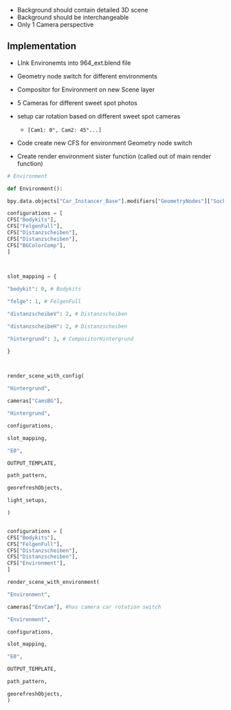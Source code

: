 - Background should contain detailed 3D scene
- Background should be interchangeable
- Only 1 Camera perspective


## Implementation
- LInk Environemts into 964_ext.blend file
- Geometry node switch for different environments 
- Compositor for Environment on new Scene layer 
- 5 Cameras for different sweet spot photos
- setup car rotation based on different sweet spot cameras 
	- `[Cam1: 0°, Cam2: 45°...]`

- Code create new CFS for environment Geometry node switch
- Create render environment sister function (called out of main render function)

```PYthon
# Environment

def Environment():

bpy.data.objects["Car_Instancer_Base"].modifiers["GeometryNodes"]["Socket_4"] = 0

configurations = [
CFS["Bodykits"],
CFS["FelgenFull"],
CFS["Distanzscheiben"],
CFS["Distanzscheiben"],
CFS["BGColorComp"],
]

  

slot_mapping = {

"bodykit": 0, # Bodykits

"felge": 1, # FelgenFull

"distanzscheibeV": 2, # Distanzscheiben

"distanzscheibeH": 2, # Distanzscheiben

"hintergrund": 3, # CompositorHintergrund

}

  

render_scene_with_config(

"Hintergrund",

cameras["CamsBG"],

"Hintergrund",

configurations,

slot_mapping,

"E0",

OUTPUT_TEMPLATE,

path_pattern,

georefreshObjects,

light_setups,

)


configurations = [
CFS["Bodykits"],
CFS["FelgenFull"],
CFS["Distanzscheiben"],
CFS["Distanzscheiben"],
CFS["Environment"],
]

render_scene_with_environment( 

"Environment",

cameras["EnvCam"], #has camera car rotation switch

"Environment",

configurations,

slot_mapping,

"E0",

OUTPUT_TEMPLATE,

path_pattern,

georefreshObjects,
)
```

